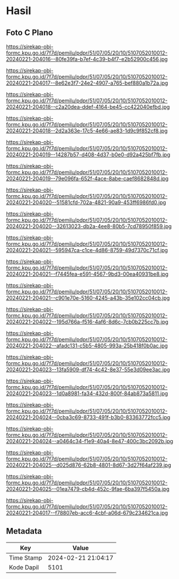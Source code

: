# Hasil

## Foto C Plano

https://sirekap-obj-formc.kpu.go.id/7f7d/pemilu/pdpr/51/07/05/20/10/5107052010012-20240221-204016--80fe39fa-b7ef-4c39-b4f7-e2b52900c456.jpg

https://sirekap-obj-formc.kpu.go.id/7f7d/pemilu/pdpr/51/07/05/20/10/5107052010012-20240221-204017--8e62e3f7-24e2-4907-a765-bef880a1b72a.jpg

https://sirekap-obj-formc.kpu.go.id/7f7d/pemilu/pdpr/51/07/05/20/10/5107052010012-20240221-204018--c2a20dea-ddef-4164-be45-cc422040efbd.jpg

https://sirekap-obj-formc.kpu.go.id/7f7d/pemilu/pdpr/51/07/05/20/10/5107052010012-20240221-204018--2d2a363e-17c5-4e66-ae83-1d9c9f852cf8.jpg

https://sirekap-obj-formc.kpu.go.id/7f7d/pemilu/pdpr/51/07/05/20/10/5107052010012-20240221-204019--14287b57-d408-4d37-b0e0-d92a425bf7fb.jpg

https://sirekap-obj-formc.kpu.go.id/7f7d/pemilu/pdpr/51/07/05/20/10/5107052010012-20240221-204019--79e096fa-652f-4ace-8abe-caef8682848d.jpg

https://sirekap-obj-formc.kpu.go.id/7f7d/pemilu/pdpr/51/07/05/20/10/5107052010012-20240221-204020--51581cfd-702a-4821-90a9-453ff6986fd0.jpg

https://sirekap-obj-formc.kpu.go.id/7f7d/pemilu/pdpr/51/07/05/20/10/5107052010012-20240221-204020--32613023-db2a-4ee8-80b5-7cd78950f859.jpg

https://sirekap-obj-formc.kpu.go.id/7f7d/pemilu/pdpr/51/07/05/20/10/5107052010012-20240221-204021--595947ca-c1ce-4d86-8759-49d7370c71cf.jpg

https://sirekap-obj-formc.kpu.go.id/7f7d/pemilu/pdpr/51/07/05/20/10/5107052010012-20240221-204021--f7445fea-e591-4567-9bd3-00ea40931be8.jpg

https://sirekap-obj-formc.kpu.go.id/7f7d/pemilu/pdpr/51/07/05/20/10/5107052010012-20240221-204021--c901e70e-5160-4245-a43b-35e102cc04cb.jpg

https://sirekap-obj-formc.kpu.go.id/7f7d/pemilu/pdpr/51/07/05/20/10/5107052010012-20240221-204022--195d766a-f516-4af6-8d6c-7cb0b225cc7b.jpg

https://sirekap-obj-formc.kpu.go.id/7f7d/pemilu/pdpr/51/07/05/20/10/5107052010012-20240221-204022--afadc131-c5b5-4805-993a-25b418f0b0ac.jpg

https://sirekap-obj-formc.kpu.go.id/7f7d/pemilu/pdpr/51/07/05/20/10/5107052010012-20240221-204023--13fa5909-df74-4c42-8e37-55e3d09ee3ac.jpg

https://sirekap-obj-formc.kpu.go.id/7f7d/pemilu/pdpr/51/07/05/20/10/5107052010012-20240221-204023--1d0a8981-fa34-432d-800f-84ab873a5811.jpg

https://sirekap-obj-formc.kpu.go.id/7f7d/pemilu/pdpr/51/07/05/20/10/5107052010012-20240221-204024--0cba3c69-8733-491f-b3b0-83363772fcc5.jpg

https://sirekap-obj-formc.kpu.go.id/7f7d/pemilu/pdpr/51/07/05/20/10/5107052010012-20240221-204024--a0464c34-f1e9-40a4-8e47-400c3bc2092b.jpg

https://sirekap-obj-formc.kpu.go.id/7f7d/pemilu/pdpr/51/07/05/20/10/5107052010012-20240221-204025--d025d876-62b8-4801-8d67-3d27f64af239.jpg

https://sirekap-obj-formc.kpu.go.id/7f7d/pemilu/pdpr/51/07/05/20/10/5107052010012-20240221-204025--01ea7479-cb4d-452c-9fae-6ba397f5450a.jpg

https://sirekap-obj-formc.kpu.go.id/7f7d/pemilu/pdpr/51/07/05/20/10/5107052010012-20240221-204017--f78807eb-acc6-4cbf-a06d-679c234621ca.jpg


## Metadata

| Key        | Value               |
| ---------- | ------------------- |
| Time Stamp | 2024-02-21 21:04:17 |
| Kode Dapil | 5101                |



